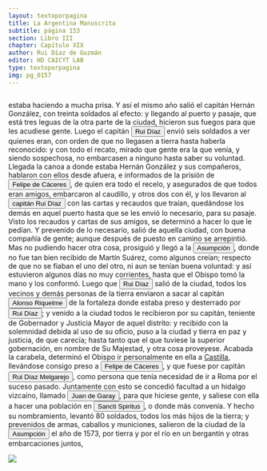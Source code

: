 ```yaml
---
layout: textoporpagina
title: La Argentina Manuscrita
subtitle: página 153
section: Libro III
chapter: Capítulo XIX
author: Rui Díaz de Guzmán
editor: HD CAICYT LAB
type: textoporpagina
img: pg_0157
---
```

<div class="row">
    <div class="column">
<p>estaba haciendo a mucha prisa. Y así el mismo año salió el capitán Hernán González, con treinta soldados al efecto: y llegando al puerto y pasaje, que está tres leguas de la otra parte de la ciudad, hicieron sus fuegos para que les acudiese gente. Luego el capitán <button class="balloon" data-balloon-pos="up" data-balloon-length="large" data-balloon="Ruy Díaz de Melgarejo (Salteras de Sevilla, 1519 – Santa Fe la Vieja, 1602) fue un militar, conquistador, explorador, estadista, minero y burócrata colonial español establecido en la región del Río de la Plata. Su vida estuvo marcada por guerras, conspiraciones, persecuciones y conflictos familiares. Junto a Juan de Salazar, Alonso Riquelme de Guzmán y Diego de Abreu se opuso al gobierno asunceno de Domingo Martínez de Irala, apoyando al deportado Álvar Núñez Cabeza de Vaca. Gobernó de manera casi absoluta e independiente la antigua provincia asuncena del Guayrá, fácticamente durante 20 años, y luego de separarla de Asunción en 1575, con el título de teniente de gobernador del Guayrá unos 15 años más.">Rui Díaz</button> envió seis soldados a ver quienes eran, con orden de que no llegasen a tierra hasta haberla reconocido: y con todo el recato, mirado que gente era la que venía, y siendo sospechosa, no embarcasen a ninguno hasta saber su voluntad. Llegada la canoa a donde estaba Hernán González y sus compañeros, hablaron con ellos desde afuera, e informados de la prisión de <button class="balloon" data-balloon-pos="up" data-balloon-length="large" data-balloon="España, 1515 - Virreinato español, 1595. Conquistador, explorador y colonizador español, se desempeñó como gobernador interino del Río de la Plata y del Paraguay, con sede en Asunción, entre 1568 y 1572. Cumplió funciones como contador y tesorero en la armada de Pedro de Mendoza. Fue uno de los líderes de la facción contraria Cabeza de Vaca, estuvo implicado en todas las maniobras que condujeron a su destitución, prisión y destierro.">Felipe de Cáceres</button>, de quien era todo el recelo, y asegurados de que todos eran amigos, embarcaron al caudillo, y otros dos con él, y los llevaron al <button class="balloon" data-balloon-pos="up" data-balloon-length="large" data-balloon="Ruy Díaz de Melgarejo (Salteras de Sevilla, 1519 – Santa Fe la Vieja, 1602) fue un militar, conquistador, explorador, estadista, minero y burócrata colonial español establecido en la región del Río de la Plata. Su vida estuvo marcada por guerras, conspiraciones, persecuciones y conflictos familiares. Junto a Juan de Salazar, Alonso Riquelme de Guzmán y Diego de Abreu se opuso al gobierno asunceno de Domingo Martínez de Irala, apoyando al deportado Álvar Núñez Cabeza de Vaca. Gobernó de manera casi absoluta e independiente la antigua provincia asuncena del Guayrá, fácticamente durante 20 años, y luego de separarla de Asunción en 1575, con el título de teniente de gobernador del Guayrá unos 15 años más.">capitán Rui Díaz</button> con las cartas y recaudos que traían, quedándose los demás en aquel puerto hasta que se les envió lo necesario, para su pasaje. Visto los recaudos y cartas de sus amigos, se determinó a hacer lo que le pedían. Y prevenido de lo necesario, salió de aquella ciudad, con buena compañía de gente; aunque después de puesto en camino se arrepintió. Mas no pudiendo hacer otra cosa, prosiguió y llegó a la <a href="https://recogito.pelagios.org/document/wzqxhk0h3vpikm/part/1/edit#4b5fddcf-76fd-4a1b-a703-01297e5be34a" target="_blank"><button class="balloon" data-balloon-pos="up" data-balloon-length="large" data-balloon="Refiere a Asunción del Paraguay.">Asumpción</button></a>, donde no fue tan bien recibido de Martín Suárez, como algunos creían; respecto de que no se fiaban el uno del otro, ni aun se tenían buena voluntad: y así estuvieron algunos días no muy corrientes, hasta que el Obispo tomó la mano y los conformó. Luego que <button class="balloon" data-balloon-pos="up" data-balloon-length="large" data-balloon="Ruy Díaz de Melgarejo (Salteras de Sevilla, 1519 – Santa Fe la Vieja, 1602) fue un militar, conquistador, explorador, estadista, minero y burócrata colonial español establecido en la región del Río de la Plata. Su vida estuvo marcada por guerras, conspiraciones, persecuciones y conflictos familiares. Junto a Juan de Salazar, Alonso Riquelme de Guzmán y Diego de Abreu se opuso al gobierno asunceno de Domingo Martínez de Irala, apoyando al deportado Álvar Núñez Cabeza de Vaca. Gobernó de manera casi absoluta e independiente la antigua provincia asuncena del Guayrá, fácticamente durante 20 años, y luego de separarla de Asunción en 1575, con el título de teniente de gobernador del Guayrá unos 15 años más.">Rui Díaz</button> salió de la ciudad, todos los vecinos y demás personas de la tierra enviaron a sacar al capitán <button class="balloon" data-balloon-pos="up" data-balloon-length="large" data-balloon="Alonso Riquelme de Guzmán y Ponce de León - nació en Jerez de la Frontera por 1519. Ruy Díaz de Guzmán - su padre - le declaró hijo suyo y de Violante Ponce de León, el 13-VIII-1528, en una escritura de poder general a favor de Juan de Xerez, procurador de Sevilla. Desde su infancia y hasta su primera juventud sirvió de paje y luego como secretario de sus presuntos deudos los Duques de Medina Sidonia, Juan Alonso de Guzmán y Ana de Aragón. Tenía 21 años cuando se alistó en la armada de su pariente Alvar Núñez Cabeza de Vaca (tío carnal de su madrastra y del mismo linaje de su abuela Catalina de Zurita), y zarpó con rumbo al Río de la Plata .">Alonso Riquelme</button> de la fortaleza donde estaba preso y desterrado por <button class="balloon" data-balloon-pos="up" data-balloon-length="large" data-balloon="Ruy Díaz de Melgarejo (Salteras de Sevilla, 1519 – Santa Fe la Vieja, 1602) fue un militar, conquistador, explorador, estadista, minero y burócrata colonial español establecido en la región del Río de la Plata. Su vida estuvo marcada por guerras, conspiraciones, persecuciones y conflictos familiares. Junto a Juan de Salazar, Alonso Riquelme de Guzmán y Diego de Abreu se opuso al gobierno asunceno de Domingo Martínez de Irala, apoyando al deportado Álvar Núñez Cabeza de Vaca. Gobernó de manera casi absoluta e independiente la antigua provincia asuncena del Guayrá, fácticamente durante 20 años, y luego de separarla de Asunción en 1575, con el título de teniente de gobernador del Guayrá unos 15 años más.">Rui Díaz</button>; y venido a la ciudad todos le recibieron por su capitán, teniente de Gobernador y Justicia Mayor de aquel distrito: y recibido con la solemnidad debida al uso de su oficio, puso a la ciudad y tierra en paz y justicia, de que carecía; hasta tanto que el que tuviese la superior gobernación, en nombre de Su Majestad, y otra cosa proveyese. Acabada la carabela, determinó el Obispo ir personalmente en ella a <a href="https://recogito.pelagios.org/document/wzqxhk0h3vpikm/part/1/edit#46177cf6-94d7-4257-b1c0-c5e127956489" target="_blank">Castilla</a>, llevándose consigo preso a <button class="balloon" data-balloon-pos="up" data-balloon-length="large" data-balloon="España, 1515 - Virreinato español, 1595. Conquistador, explorador y colonizador español, se desempeñó como gobernador interino del Río de la Plata y del Paraguay, con sede en Asunción, entre 1568 y 1572. Cumplió funciones como contador y tesorero en la armada de Pedro de Mendoza. Fue uno de los líderes de la facción contraria Cabeza de Vaca, estuvo implicado en todas las maniobras que condujeron a su destitución, prisión y destierro.">Felipe de Cáceres</button>, y que fuese por capitán <button class="balloon" data-balloon-pos="up" data-balloon-length="large" data-balloon="Ruy Díaz de Melgarejo (Salteras de Sevilla, 1519 – Santa Fe la Vieja, 1602) fue un militar, conquistador, explorador, estadista, minero y burócrata colonial español establecido en la región del Río de la Plata. Su vida estuvo marcada por guerras, conspiraciones, persecuciones y conflictos familiares. Junto a Juan de Salazar, Alonso Riquelme de Guzmán y Diego de Abreu se opuso al gobierno asunceno de Domingo Martínez de Irala, apoyando al deportado Álvar Núñez Cabeza de Vaca. Gobernó de manera casi absoluta e independiente la antigua provincia asuncena del Guayrá, fácticamente durante 20 años, y luego de separarla de Asunción en 1575, con el título de teniente de gobernador del Guayrá unos 15 años más.">Rui Díaz Melgarejo</button>, como persona que tenía necesidad de ir a Roma por el suceso pasado. Juntamente con esto se concedió facultad a un hidalgo vizcaíno, llamado <button class="balloon" data-balloon-pos="up" data-balloon-length="large" data-balloon="Juan de Garay (1528 - 1583) fue un hidalgo, explorador, conquistador y gobernante colonial español. Se destacó por su actuación en la gobernación del Río de la Plata y del Paraguay por haber sido el fundador de la ciudad de Santa Fe en 1573 en su primera ubicación, por lo cual fue asignado al año siguiente como su teniente de gobernador, para convertirse en 1577 en el teniente de gobernador general de Asunción. En 1580 fundó la ciudad de Buenos Aires, con el nombre de &quot;Ciudad de la Trinidad&quot;, en el lugar donde en 1536 Pedro de Mendoza había fundado un fuerte con el nombre de &quot; Real de Nuestra Señora Santa María del Buen Ayre&quot;.">Juan de Garay</button>, para que hiciese gente, y saliese con ella a hacer una población en <a href="https://recogito.pelagios.org/document/wzqxhk0h3vpikm/part/1/edit#ffbf61c5-c8c1-48b1-b75e-a0599df75151" target="_blank"><button class="balloon" data-balloon-pos="up" data-balloon-length="large" data-balloon="El fuerte fue establecido en la confluencia de los ríos Caracarañá y Coronda en mayo de 1527. Fue la base de las exploraciones de Caboto hasta que fue destruido por un ataque de los nativos en septiembre de 1529. Si el piloto mayor no se hallaba en él, quien quedaba a su mando era Gregorio Caro.">Sancti Spiritus</button></a>, o donde más convenía. Y hecho su nombramiento, levantó 80 soldados, todos los más hijos de la tierra; y prevenidos de armas, caballos y municiones, salieron de la ciudad de la <a href="https://recogito.pelagios.org/document/wzqxhk0h3vpikm/part/1/edit#694fec49-e9aa-40d6-bdad-45feab94e77b" target="_blank"><button class="balloon" data-balloon-pos="up" data-balloon-length="large" data-balloon="Refiere a Asunción del Paraguay.">Asumpción</button></a> el año de 1573, por tierra y por el río en un bergantín y otras embarcaciones juntos, </p></div>

<div class="column">
<a href="{{site.baseurl}}/assets/img/argentina_manuscrita/{{page.img}}.jpg"><img src="{{site.baseurl}}/assets/img/argentina_manuscrita/{{page.img}}.jpg"></a>
</div>
</div>